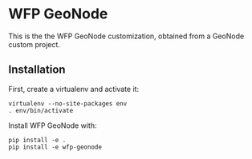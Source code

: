 # WFP GeoNode

This is the the WFP GeoNode customization, obtained from a GeoNode custom 
project.

## Installation

First, create a virtualenv and activate it:

    virtualenv --no-site-packages env
    . env/bin/activate
    
Install WFP GeoNode with:

    pip install -e .
    pip install -e wfp-geonode





